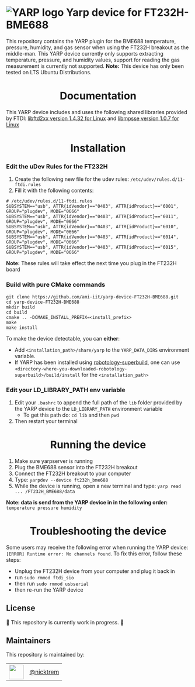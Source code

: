 ![YARP logo](https://raw.githubusercontent.com/robotology/yarp/master/doc/images/yarp-robot-24.png "yarp-device-FT232H-BME688")
Yarp device for FT232H-BME688
=====================

This repository contains the YARP plugin for the BME688 temperature, pressure, humidity, and gas sensor when using the FT232H breakout as the middle-man. This YARP device currently only supports extracting temperature, pressure, and humidity values, support for reading the gas measurement is currently not supported. **Note:** This device has only been tested on LTS Ubuntu Distributions.

<h1 align="center"> Documentation </h1>

This YARP device includes and uses the following shared libraries provided by FTDI: [libftd2xx version 1.4.32 for Linux](https://ftdichip.com/drivers/d2xx-drivers/) and [libmpsse version 1.0.7 for Linux](https://ftdichip.com/software-examples/mpsse-projects/libmpsse-i2c-examples/)

<h1 align="center"> Installation </h1>

### Edit the uDev Rules for the FT232H
1) Create the following new file for the udev rules: `/etc/udev/rules.d/11-ftdi.rules`
2) Fill it with the following contents:
```
# /etc/udev/rules.d/11-ftdi.rules
SUBSYSTEM=="usb", ATTR{idVendor}=="0403", ATTR{idProduct}=="6001", GROUP="plugdev", MODE="0666"
SUBSYSTEM=="usb", ATTR{idVendor}=="0403", ATTR{idProduct}=="6011", GROUP="plugdev", MODE="0666"
SUBSYSTEM=="usb", ATTR{idVendor}=="0403", ATTR{idProduct}=="6010", GROUP="plugdev", MODE="0666"
SUBSYSTEM=="usb", ATTR{idVendor}=="0403", ATTR{idProduct}=="6014", GROUP="plugdev", MODE="0666"
SUBSYSTEM=="usb", ATTR{idVendor}=="0403", ATTR{idProduct}=="6015", GROUP="plugdev", MODE="0666"
```
**Note:** These rules will take effect the next time you plug in the FT232H board

### Build with pure CMake commands

~~~
git clone https://github.com/ami-iit/yarp-device-FT232H-BME688.git
cd yarp-device-FT232H-BME688
mkdir build
cd build
cmake .. -DCMAKE_INSTALL_PREFIX=<install_prefix>
make
make install
~~~
To make the device detectable, you can **either**:
- Add `<installation_path>/share/yarp` to the `YARP_DATA_DIRS` environment variable.
- If YARP has been installed using [robotology-superbuild](https://github.com/robotology/robotology-superbuild), one can use `<directory-where-you-downloaded-robotology-superbuild>/build/install` for the `<installation_path>`


### Edit your LD_LIBRARY_PATH env variable
1) Edit your `.bashrc` to append the full path of the `lib` folder provided by the YARP device to the `LD_LIBRARY_PATH` environment variable
    - To get this path do:  `cd lib` and then `pwd`
2) Then restart your terminal


<h1 align="center"> Running the device </h1>

1) Make sure yarpserver is running
2) Plug the BME688 sensor into the FT232H breakout
3) Connect the FT232H breakout to your computer
4) Type: `yarpdev --device ft232h_bme688`
5) While the device is running, open a new terminal and type: `yarp read ... /FT232H_BME688/data`

**Note: data is send from the YARP device in in the following order:** `temperature pressure humidity`


<h1 align="center"> Troubleshooting the device </h1>

Some users may receive the following error when running the YARP device: `[ERROR] Runtime error: No channels found`. To fix this error, follow these steps:
- Unplug the FT232H device from your computer and plug it back in
- run `sudo rmmod ftdi_sio`
- then run `sudo rmmod usbserial`
- then re-run the YARP device


License
---------

:construction: This repository is currently work in progress. :construction:

Maintainers
--------------
This repository is maintained by:

| | |
|:---:|:---:|
| [<img src="https://github.com/nicktrem.png" width="40">](https://github.com/nicktrem) | [@nicktrem](https://github.com/nicktrem) |

